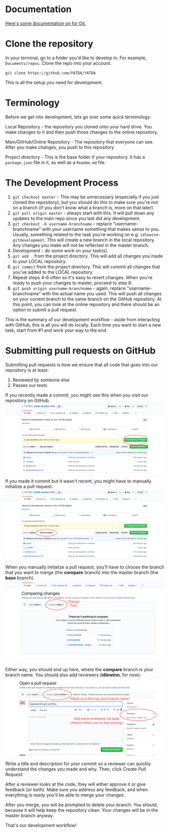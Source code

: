 # Documentation
[Here's some documentation on for Git.](https://git-scm.com/)

# Clone the repository
In your terminal, go to a folder you'd like to develop in. For example, `Documents/repos`. Clone the repo into your account.
```
git clone https://github.com/YATDA/YATDA
```

This is all the setup you need for development.

# Terminology

Before we get into development, lets go over some quick terminology:

Local Repository - the repository you cloned onto your hard drive. You make changes to it and then push those changes to the online repository.

Main/GitHub/Online Repository - The repository that everyone can see. After you make changes, you push to this repository 

Project directory - This is the base folder if your repository. It has a `package.json` file in it, as well as a `Readme.md` file.
# The Development Process

1. `git checkout master` - This may be unnecessary (especially if you just cloned the repository), but you should do this to make sure you're not on a branch (if you don't know what a branch is, more on that later).
2. `git pull origin master` - always start with this. It will pull down any updates to the main repo since you last did any development.
3. `git checkout -b username-branchname` - replace "username-branchname" with your username something that makes sense to you. Usually, something related to the task you're working on e.g. `idlewinn-gitdevelopment`. This will create a new branch in the local repository. Any changes you make will not be reflected in the master branch.
4. Development - do some work on your task(s).
5. `git add .` from the project directory. This will add all changes you made to your LOCAL repository.
6. `git commit` from the project directory. This will commit all changes that you've added to the LOCAL repository.
7. Repeat steps 4-6 often so it's easy to revert changes. When you're ready to push your changes to master, proceed to step 8.
8. `git push origin username-branchname` - again, replace "username-branchname" with the actual name you used. This will push all changes on your current branch to the same branch on the GitHub repository. At this point, you can look at the online repository and there should be an option to submit a pull request.

This is the summary of our development workflow - aside from interacting with GitHub, this is all you will do locally. Each time you want to start a new task, start from #1 and work your way to the end.
# Submitting pull requests on GitHub

Submitting pull requests is how we ensure that all code that goes into our repository is at least:
1. Reviewed by someone else
2. Passes our tests

If you recently made a commit, you might see this when you visit our repository on GitHub.
![recent commit prompt appears because it detects that you recently made a commit](assets/recent-commit.png)

If you made it commit but it wasn't recent, you might have to manually initialize a pull request.
![click on the pull request button](assets/pull-request-start.png)

When you manually initialize a pull request, you'll have to choose the branch that you want to merge (the **compare** branch) into the master branch (the **base** branch). 
![change the compare dropdown option to your branch name](assets/nothing-to-compare.png)

Either way, you should end up here, where the **compare** branch is your branch name. You should also add reviewers (**idlewinn**, for now):
![should have your branch name](assets/recent-pull.png)

Write a title and description for your commit so a reviewer can quickly understand the changes you made and why. Then, click *Create Pull Request*.

After a reviewer looks at the code, they will either approve it or give feedback (or both). Make sure you address any feedback, and when everything is ready you'll be able to merge your changes. 

After you merge, you will be prompted to delete your branch. You should, because it will help keep the repository clean. Your changes will be in the master branch anyway.

That's our development workflow!